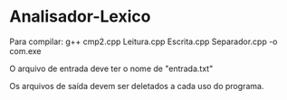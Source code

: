 # Analisador-Lexico

Para compilar: g++ cmp2.cpp Leitura.cpp Escrita.cpp Separador.cpp -o com.exe

O arquivo de entrada deve ter o nome de "entrada.txt"

Os arquivos de saída devem ser deletados a cada uso do programa.
